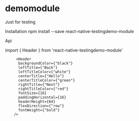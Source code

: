# demomodule
Just for testing

Installation
npm install --save react-native-testingdemo-module

Api

import { Header } from 'react-native-testingdemo-module'

         <Header
          backgroundColor={"black"}
          leftTitle={"Back"}
          leftTitleColor={"white"}
          centerTitle={"Hello"}
          centerTitleColor={"green"}
          rightTitle={"Next"}
          rightTitleColor={"red"}
          fontSize={16}
          paddingHorizontal={16}
          headerHeight={64}
          flexDirection={"row"}
          fontWeight={"bold"}
        />
